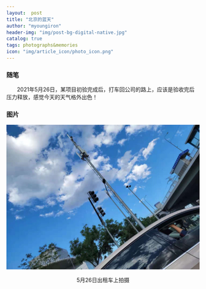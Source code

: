 ```yaml
---
layout:  post 
title: "北京的蓝天" 
author: "myoungiron"
header-img: "img/post-bg-digital-native.jpg"
catalog: true
tags: photographs&memories
icon: "img/article_icon/photo_icon.png"
---
```

### 随笔
&nbsp;&nbsp;&nbsp;&nbsp;&nbsp;&nbsp;&nbsp;2021年5月26日，某项目初验完成后，打车回公司的路上，应该是验收完后压力释放，感觉今天的天气格外出色！


### 图片
![](/img/photo/one_photo_20210526.jpg)
<center>5月26日出租车上拍摄</center>